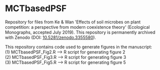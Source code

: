 # MCTbasedPSF
Repository for files from Ke &amp; Wan 'Effects of soil microbes on plant competition: a perspective from modern coexistence theory' (Ecological Monographs, accepted July 2019). This repository is permanently archived with Zenodo (DOI: <a href="https://doi.org/10.5281/zenodo.3355580">10.5281/zenodo.3355580</a>).


This repository contains code used to generate figures in the manuscript:<br>
(1) MCTbasedPSF_Fig2.R --> R script for generating figure 2<br>
(2) MCTbasedPSF_Fig3.R --> R script for generating figure 3<br>
(3) MCTbasedPSF_Fig5.R --> R script for generating figure 5<br>


